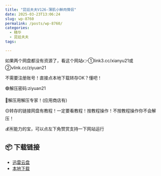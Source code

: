 ```yaml
---
title: "昆廷夫夫V126-薄肌小鮮肉情侣"
date: 2025-03-23T13:06:24
slug: wp-8760
permalink: /posts/wp-8760/
categories:
  - 精华
  - 昆廷夫夫
tags:

---
```


如果两个网盘都没有资源了，看这个网站👉①link3.cc/xianyu21或②vlink.cc/ziyuan21

不需要注册账号！直接点本地下载转存OK？懂吧！

🟢解压密码:ziyuan21

🔵解压用解压专家！(应用商店有)

🟡转存的链接网盘有教程！一定要看教程！按教程操作！不按教程操作你不会解压！

💰🈶能力的宝，可以点左下角赞赏支持一下网站运行

## 📦 下载链接
- [迅雷云盘](https://blziyuan21.com/pay-download/8760?key=1b02035557&down_id=0)
- [本地下载](https://blziyuan21.com/pay-download/8760?key=1b02035557&down_id=1)

